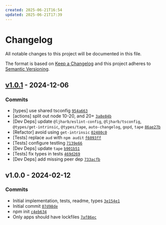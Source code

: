 ```yaml
---
created: 2025-06-21T16:54
updated: 2025-06-21T17:39
---
```

# Changelog

All notable changes to this project will be documented in this file.

The format is based on [Keep a Changelog](https://keepachangelog.com/en/1.0.0/)
and this project adheres to [Semantic Versioning](https://semver.org/spec/v2.0.0.html).

## [v1.0.1](https://github.com/ljharb/es-define-property/compare/v1.0.0...v1.0.1) - 2024-12-06

### Commits

- [types] use shared tsconfig [`954a663`](https://github.com/ljharb/es-define-property/commit/954a66360326e508a0e5daa4b07493d58f5e110e)
- [actions] split out node 10-20, and 20+ [`3a8e84b`](https://github.com/ljharb/es-define-property/commit/3a8e84b23883f26ff37b3e82ff283834228e18c6)
- [Dev Deps] update `@ljharb/eslint-config`, `@ljharb/tsconfig`, `@types/get-intrinsic`, `@types/tape`, `auto-changelog`, `gopd`, `tape` [`86ae27b`](https://github.com/ljharb/es-define-property/commit/86ae27bb8cc857b23885136fad9cbe965ae36612)
- [Refactor] avoid using `get-intrinsic` [`02480c0`](https://github.com/ljharb/es-define-property/commit/02480c0353ef6118965282977c3864aff53d98b1)
- [Tests] replace `aud` with `npm audit` [`f6093ff`](https://github.com/ljharb/es-define-property/commit/f6093ff74ab51c98015c2592cd393bd42478e773)
- [Tests] configure testling [`7139e66`](https://github.com/ljharb/es-define-property/commit/7139e66959247a56086d9977359caef27c6849e7)
- [Dev Deps] update `tape` [`b901b51`](https://github.com/ljharb/es-define-property/commit/b901b511a75e001a40ce1a59fef7d9ffcfc87482)
- [Tests] fix types in tests [`469d269`](https://github.com/ljharb/es-define-property/commit/469d269fd141b1e773ec053a9fa35843493583e0)
- [Dev Deps] add missing peer dep [`733acfb`](https://github.com/ljharb/es-define-property/commit/733acfb0c4c96edf337e470b89a25a5b3724c352)

## v1.0.0 - 2024-02-12

### Commits

- Initial implementation, tests, readme, types [`3e154e1`](https://github.com/ljharb/es-define-property/commit/3e154e11a2fee09127220f5e503bf2c0a31dd480)
- Initial commit [`07d98de`](https://github.com/ljharb/es-define-property/commit/07d98de34a4dc31ff5e83a37c0c3f49e0d85cd50)
- npm init [`c4eb634`](https://github.com/ljharb/es-define-property/commit/c4eb6348b0d3886aac36cef34ad2ee0665ea6f3e)
- Only apps should have lockfiles [`7af86ec`](https://github.com/ljharb/es-define-property/commit/7af86ec1d311ec0b17fdfe616a25f64276903856)
